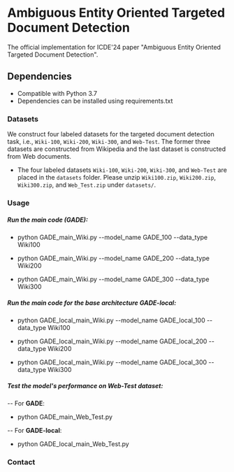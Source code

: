 # Ambiguous Entity Oriented Targeted Document Detection
  The official implementation for ICDE'24 paper "Ambiguous Entity Oriented Targeted Document Detection". 
  
## Dependencies
* Compatible with Python 3.7
* Dependencies can be installed using requirements.txt


### Datasets
We construct four labeled datasets for the targeted document detection task, i.e., `Wiki-100`, `Wiki-200`, `Wiki-300`, and `Web-Test`. The former three datasets are
constructed from Wikipedia and the last dataset is constructed from Web documents.

* The four labeled datasets `Wiki-100`, `Wiki-200`, `Wiki-300`, and `Web-Test` are placed in the `datasets` folder. Please unzip `Wiki100.zip`, `Wiki200.zip`, `Wiki300.zip`, and `Web_Test.zip` under `datasets/`.

### Usage

##### Run the main code (**GADE**):

* python GADE_main_Wiki.py --model_name GADE_100 --data_type Wiki100

* python GADE_main_Wiki.py --model_name GADE_200 --data_type Wiki200

* python GADE_main_Wiki.py --model_name GADE_300 --data_type Wiki300

##### Run the main code for the base architecture **GADE-local**:

* python GADE_local_main_Wiki.py --model_name GADE_local_100 --data_type Wiki100

* python GADE_local_main_Wiki.py --model_name GADE_local_200 --data_type Wiki200

* python GADE_local_main_Wiki.py --model_name GADE_local_300 --data_type Wiki300

##### Test the model's performance on Web-Test dataset:

-- For **GADE**:

* python GADE_main_Web_Test.py

-- For **GADE-local**:

* python GADE_local_main_Web_Test.py

### Contact
